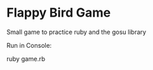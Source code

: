 # Flappy Bird Game

Small game to practice ruby and the gosu library

Run in Console:

ruby game.rb
